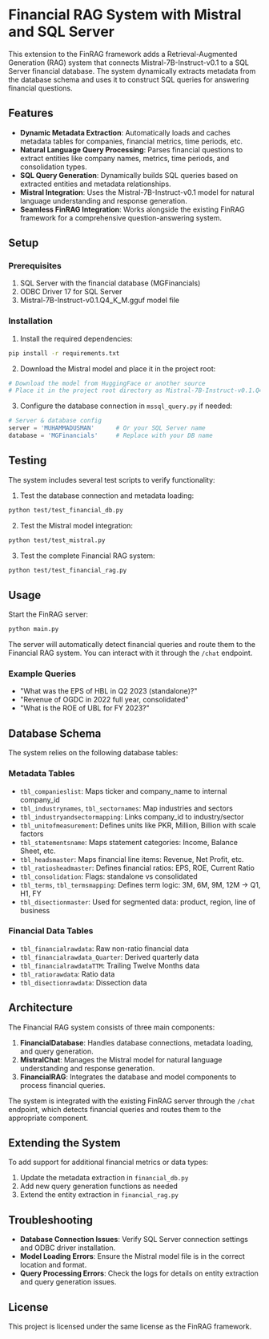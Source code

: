 # Financial RAG System with Mistral and SQL Server

This extension to the FinRAG framework adds a Retrieval-Augmented Generation (RAG) system that connects Mistral-7B-Instruct-v0.1 to a SQL Server financial database. The system dynamically extracts metadata from the database schema and uses it to construct SQL queries for answering financial questions.

## Features

- **Dynamic Metadata Extraction**: Automatically loads and caches metadata tables for companies, financial metrics, time periods, etc.
- **Natural Language Query Processing**: Parses financial questions to extract entities like company names, metrics, time periods, and consolidation types.
- **SQL Query Generation**: Dynamically builds SQL queries based on extracted entities and metadata relationships.
- **Mistral Integration**: Uses the Mistral-7B-Instruct-v0.1 model for natural language understanding and response generation.
- **Seamless FinRAG Integration**: Works alongside the existing FinRAG framework for a comprehensive question-answering system.

## Setup

### Prerequisites

1. SQL Server with the financial database (MGFinancials)
2. ODBC Driver 17 for SQL Server
3. Mistral-7B-Instruct-v0.1.Q4_K_M.gguf model file

### Installation

1. Install the required dependencies:

```bash
pip install -r requirements.txt
```

2. Download the Mistral model and place it in the project root:

```bash
# Download the model from HuggingFace or another source
# Place it in the project root directory as Mistral-7B-Instruct-v0.1.Q4_K_M.gguf
```

3. Configure the database connection in `mssql_query.py` if needed:

```python
# Server & database config
server = 'MUHAMMADUSMAN'      # Or your SQL Server name
database = 'MGFinancials'     # Replace with your DB name
```

## Testing

The system includes several test scripts to verify functionality:

1. Test the database connection and metadata loading:

```bash
python test/test_financial_db.py
```

2. Test the Mistral model integration:

```bash
python test/test_mistral.py
```

3. Test the complete Financial RAG system:

```bash
python test/test_financial_rag.py
```

## Usage

Start the FinRAG server:

```bash
python main.py
```

The server will automatically detect financial queries and route them to the Financial RAG system. You can interact with it through the `/chat` endpoint.

### Example Queries

- "What was the EPS of HBL in Q2 2023 (standalone)?"
- "Revenue of OGDC in 2022 full year, consolidated"
- "What is the ROE of UBL for FY 2023?"

## Database Schema

The system relies on the following database tables:

### Metadata Tables

- `tbl_companieslist`: Maps ticker and company_name to internal company_id
- `tbl_industrynames`, `tbl_sectornames`: Map industries and sectors
- `tbl_industryandsectormapping`: Links company_id to industry/sector
- `tbl_unitofmeasurement`: Defines units like PKR, Million, Billion with scale factors
- `tbl_statementsname`: Maps statement categories: Income, Balance Sheet, etc.
- `tbl_headsmaster`: Maps financial line items: Revenue, Net Profit, etc.
- `tbl_ratiosheadmaster`: Defines financial ratios: EPS, ROE, Current Ratio
- `tbl_consolidation`: Flags: standalone vs consolidated
- `tbl_terms`, `tbl_termsmapping`: Defines term logic: 3M, 6M, 9M, 12M → Q1, H1, FY
- `tbl_disectionmaster`: Used for segmented data: product, region, line of business

### Financial Data Tables

- `tbl_financialrawdata`: Raw non-ratio financial data
- `tbl_financialrawdata_Quarter`: Derived quarterly data
- `tbl_financialrawdataTTM`: Trailing Twelve Months data
- `tbl_ratiorawdata`: Ratio data
- `tbl_disectionrawdata`: Dissection data

## Architecture

The Financial RAG system consists of three main components:

1. **FinancialDatabase**: Handles database connections, metadata loading, and query generation.
2. **MistralChat**: Manages the Mistral model for natural language understanding and response generation.
3. **FinancialRAG**: Integrates the database and model components to process financial queries.

The system is integrated with the existing FinRAG server through the `/chat` endpoint, which detects financial queries and routes them to the appropriate component.

## Extending the System

To add support for additional financial metrics or data types:

1. Update the metadata extraction in `financial_db.py`
2. Add new query generation functions as needed
3. Extend the entity extraction in `financial_rag.py`

## Troubleshooting

- **Database Connection Issues**: Verify SQL Server connection settings and ODBC driver installation.
- **Model Loading Errors**: Ensure the Mistral model file is in the correct location and format.
- **Query Processing Errors**: Check the logs for details on entity extraction and query generation issues.

## License

This project is licensed under the same license as the FinRAG framework.